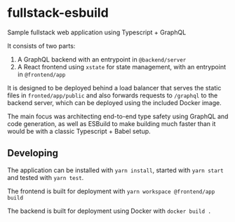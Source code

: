 # fullstack-esbuild

Sample fullstack web application using Typescript + GraphQL

It consists of two parts:

1. A GraphQL backend with an entrypoint in `@backend/server`
2. A React frontend using `xstate` for state management, with an entrypoint in `@frontend/app`

It is designed to be deployed behind a load balancer that serves the static
files in `fronted/app/public` and also forwards requests to `/graphql` to the
backend server, which can be deployed using the included Docker image.

The main focus was architecting end-to-end type safety using GraphQL and code
generation, as well as ESBuild to make building much faster than it would be
with a classic Typescript + Babel setup.

## Developing

The application can be installed with `yarn install`, started with `yarn start`
and tested with `yarn test`.

The frontend is built for deployment with `yarn workspace @frontend/app build`

The backend is built for deployment using Docker with `docker build .`
